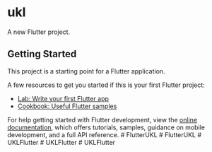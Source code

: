 # ukl

A new Flutter project.

## Getting Started

This project is a starting point for a Flutter application.

A few resources to get you started if this is your first Flutter project:

- [Lab: Write your first Flutter app](https://docs.flutter.dev/get-started/codelab)
- [Cookbook: Useful Flutter samples](https://docs.flutter.dev/cookbook)

For help getting started with Flutter development, view the
[online documentation](https://docs.flutter.dev/), which offers tutorials,
samples, guidance on mobile development, and a full API reference.
#   F l u t t e r U K L  
 #   F l u t t e r U K L  
 #   U K L F l u t t e r  
 #   U K L F l u t t e r  
 #   U K L F l u t t e r  
 